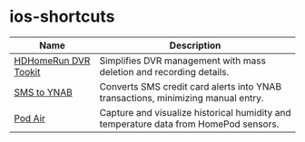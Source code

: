 # ios-shortcuts

| Name            | Description                                 |
|-----------------|---------------------------------------------|
| [HDHomeRun DVR Tookit](/hdhomerun-dvr-toolkit/README.md#download-link) | Simplifies DVR management with mass deletion and recording details. |
| [SMS to YNAB](/sms-to-ynab/README.md#download-link) | Converts SMS credit card alerts into YNAB transactions, minimizing manual entry. |
| [Pod Air](/pod-air/README.md#download-link) | Capture and visualize historical humidity and temperature data from HomePod sensors.
